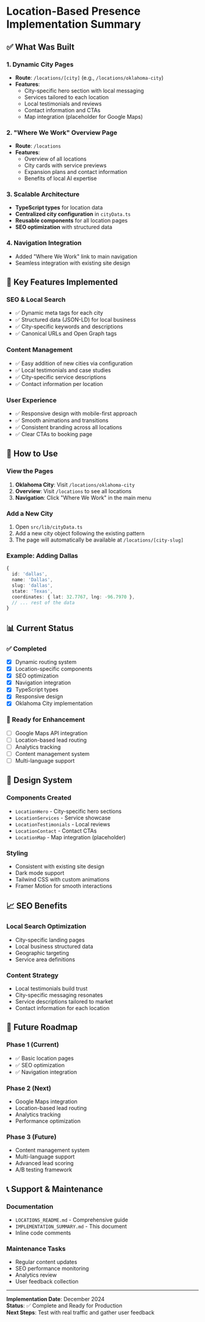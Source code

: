 # Location-Based Presence Implementation Summary

## ✅ What Was Built

### 1. Dynamic City Pages

- **Route**: `/locations/[city]` (e.g., `/locations/oklahoma-city`)
- **Features**:
  - City-specific hero section with local messaging
  - Services tailored to each location
  - Local testimonials and reviews
  - Contact information and CTAs
  - Map integration (placeholder for Google Maps)

### 2. "Where We Work" Overview Page

- **Route**: `/locations`
- **Features**:
  - Overview of all locations
  - City cards with service previews
  - Expansion plans and contact information
  - Benefits of local AI expertise

### 3. Scalable Architecture

- **TypeScript types** for location data
- **Centralized city configuration** in `cityData.ts`
- **Reusable components** for all location pages
- **SEO optimization** with structured data

### 4. Navigation Integration

- Added "Where We Work" link to main navigation
- Seamless integration with existing site design

## 🎯 Key Features Implemented

### SEO & Local Search

- ✅ Dynamic meta tags for each city
- ✅ Structured data (JSON-LD) for local business
- ✅ City-specific keywords and descriptions
- ✅ Canonical URLs and Open Graph tags

### Content Management

- ✅ Easy addition of new cities via configuration
- ✅ Local testimonials and case studies
- ✅ City-specific service descriptions
- ✅ Contact information per location

### User Experience

- ✅ Responsive design with mobile-first approach
- ✅ Smooth animations and transitions
- ✅ Consistent branding across all locations
- ✅ Clear CTAs to booking page

## 🚀 How to Use

### View the Pages

1. **Oklahoma City**: Visit `/locations/oklahoma-city`
2. **Overview**: Visit `/locations` to see all locations
3. **Navigation**: Click "Where We Work" in the main menu

### Add a New City

1. Open `src/lib/cityData.ts`
2. Add a new city object following the existing pattern
3. The page will automatically be available at `/locations/[city-slug]`

### Example: Adding Dallas

```typescript
{
  id: 'dallas',
  name: 'Dallas',
  slug: 'dallas',
  state: 'Texas',
  coordinates: { lat: 32.7767, lng: -96.7970 },
  // ... rest of the data
}
```

## 📊 Current Status

### ✅ Completed

- [x] Dynamic routing system
- [x] Location-specific components
- [x] SEO optimization
- [x] Navigation integration
- [x] TypeScript types
- [x] Responsive design
- [x] Oklahoma City implementation

### 🔄 Ready for Enhancement

- [ ] Google Maps API integration
- [ ] Location-based lead routing
- [ ] Analytics tracking
- [ ] Content management system
- [ ] Multi-language support

## 🎨 Design System

### Components Created

- `LocationHero` - City-specific hero sections
- `LocationServices` - Service showcase
- `LocationTestimonials` - Local reviews
- `LocationContact` - Contact CTAs
- `LocationMap` - Map integration (placeholder)

### Styling

- Consistent with existing site design
- Dark mode support
- Tailwind CSS with custom animations
- Framer Motion for smooth interactions

## 📈 SEO Benefits

### Local Search Optimization

- City-specific landing pages
- Local business structured data
- Geographic targeting
- Service area definitions

### Content Strategy

- Local testimonials build trust
- City-specific messaging resonates
- Service descriptions tailored to market
- Contact information for each location

## 🔮 Future Roadmap

### Phase 1 (Current)

- ✅ Basic location pages
- ✅ SEO optimization
- ✅ Navigation integration

### Phase 2 (Next)

- Google Maps integration
- Location-based lead routing
- Analytics tracking
- Performance optimization

### Phase 3 (Future)

- Content management system
- Multi-language support
- Advanced lead scoring
- A/B testing framework

## 📞 Support & Maintenance

### Documentation

- `LOCATIONS_README.md` - Comprehensive guide
- `IMPLEMENTATION_SUMMARY.md` - This document
- Inline code comments

### Maintenance Tasks

- Regular content updates
- SEO performance monitoring
- Analytics review
- User feedback collection

---

**Implementation Date**: December 2024  
**Status**: ✅ Complete and Ready for Production  
**Next Steps**: Test with real traffic and gather user feedback
